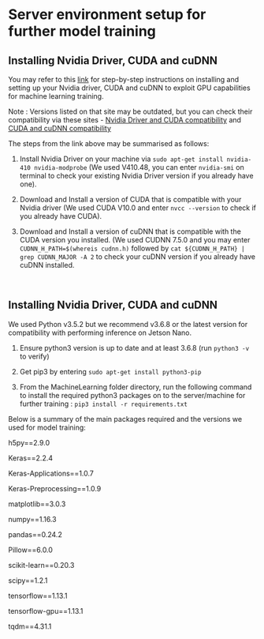 
Server environment setup for further model training
===

Installing Nvidia Driver, CUDA and cuDNN
---

You may refer to this [link](https://medium.com/@zhanwenchen/install-cuda-and-cudnn-for-tensorflow-gpu-on-ubuntu-79306e4ac04e) for step-by-step instructions on installing and setting up your Nvidia driver, CUDA and cuDNN to exploit GPU capabilities for machine learning training.


Note : Versions listed on that site may be outdated, but you can check their compatibility via these sites - [Nvidia Driver and CUDA compatibility](https://stackoverflow.com/questions/30820513/what-is-the-correct-version-of-cuda-for-my-nvidia-driver/30820690#30820690) and [CUDA and cuDNN compatibility](https://docs.nvidia.com/deeplearning/sdk/cudnn-support-matrix/index.html)

The steps from the link above may be summarised as follows:

1. Install Nvidia Driver on your machine via `sudo apt-get install nvidia-410 nvidia-modprobe` (We used V410.48, you can enter `nvidia-smi` on terminal to check your existing Nvidia Driver version if you already have one).

2. Download and Install a version of CUDA that is compatible with your Nvidia driver (We used CUDA V10.0 and enter `nvcc --version` to check if you already have CUDA).

3. Download and Install a version of cuDNN that is compatible with the CUDA version you installed. (We used CUDNN 7.5.0 and you may enter `CUDNN_H_PATH=$(whereis cudnn.h)` followed by `cat ${CUDNN_H_PATH} | grep CUDNN_MAJOR -A 2` to check your cuDNN version if you already have cuDNN installed.
<br>

Installing Nvidia Driver, CUDA and cuDNN
---
We used Python v3.5.2 but we recommend v3.6.8 or the latest version for compatibility with performing inference on Jetson Nano.

1.  Ensure python3 version is up to date and at least 3.6.8 (run `python3 -v` to verify)
 
2.  Get pip3 by entering `sudo apt-get install python3-pip`

3.  From the MachineLearning folder directory, run the following command to install the required python3 packages on to the server/machine for further training : `pip3 install -r requirements.txt`

Below is a summary of the main packages required and the versions we used for model training:

h5py==2.9.0 

Keras==2.2.4

Keras-Applications==1.0.7

Keras-Preprocessing==1.0.9

matplotlib==3.0.3

numpy==1.16.3

pandas==0.24.2

Pillow==6.0.0

scikit-learn==0.20.3

scipy==1.2.1

tensorflow==1.13.1

tensorflow-gpu==1.13.1

tqdm==4.31.1

